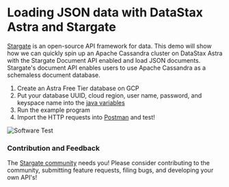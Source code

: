 # Loading JSON data with DataStax Astra and Stargate
[Stargate](www.stargate.io) is an open-source API framework for data. 
This demo will show how we can quickly spin up an Apache Cassandra cluster on DataStax Astra with the Stargate Document API enabled and load JSON documents.
Stargate's document API enables users to use Apache Cassandra as a schemaless document database.
1. Create an Astra Free Tier database on GCP
2. Put your database UUID, cloud region, user name, password, and keyspace name into the [java variables](./src/main/java/org/example/App.java)
3. Run the example program
4. Import the HTTP requests into [Postman](https://www.postman.com/) and test!

![Software Test](https://jmp.sh/FQJWCUR)
### Contribution and Feedback
The [Stargate community](https://stargate.io/community) needs you! Please consider contributing to the community, submitting feature requests, filing bugs, and developing your own API's!  